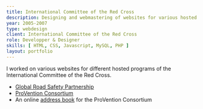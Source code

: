 ```yaml
---
title: International Committee of the Red Cross
description: Designing and webmastering of websites for various hosted programs of the ICRC.
year: 2005-2007
type: webdesign
client: International Committee of the Red Cross
role: Developper & Designer
skills: [ HTML, CSS, Javascript, MySQL, PHP ]
layout: portfolio
---
```


I worked on various websites for different hosted programs of the International Committee of the Red Cross.

- [Global Road Safety Partnership](http://www.grsproadsafety.org/)
- [ProVention Consortium](http://www.proventionconsortium.org/)
- An online [address book](http://www.proventionconsortium.org/addressbook/) for the ProVention Consortium

